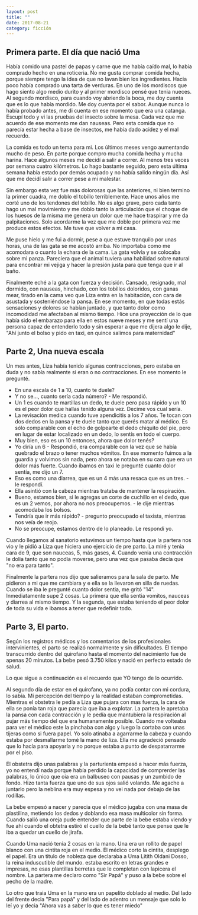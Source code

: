 ```yaml
---
layout: post
title: ""
date: 2017-08-21
category: ficción
---
```

## Primera parte. El día que nació Uma

Había comido una pastel de papas y carne que me había caído mal, lo había
comprado hecho en una roticeria. No me gusta comprar comida hecha, porque
siempre tengo la idea de que no lavan bien los ingredientes. Hacia poco había
comprado una tarta de verduras. En uno de los mordiscos que hago siento algo
medio durito y al primer mordisco pensé que tenia nueces. Al segundo mordisco,
para cuando voy abriendo la boca, me doy cuenta que es lo que había mordido.
Me doy cuenta por el sabor. Aunque nunca lo había probado antes, me di cuenta
en ese momento que era una catanga. Escupí todo y vi las pruebas del insecto
sobre la mesa. Cada vez que me acuerdo de ese momento me dan nauseas. Pero esta
comida que no parecía estar hecha a base de insectos, me había dado acidez y
el mal recuerdo.

La comida es todo un tema para mi. Los últimos meses vengo aumentando mucho de
peso. En parte porque compro mucha comida hecha y mucha harina. Hace algunos
meses me decidí a salir a correr. Al menos tres veces por semana cuatro
kilómetros. Lo hago bastante seguido, pero esta última semana había estado por
demás ocupado y no había salido ningún día. Así que me decidí salir a correr
pese a mi malestar.

Sin embargo esta vez fue más dolorosas que las anteriores, ni bien termino la
primer cuadra, me doblo el tobillo terriblemente. Hace unos años me corté uno
de los tendones del tobillo. No es algo grave, pero cada tanto hago un mal
movimiento y me doblo tanto la articulación que el choque de los huesos de la
misma me genera un dolor que me hace traspirar y me da palpitaciones. Solo
acordarme la vez que me doble por primera vez me produce estos efectos. Me tuve
que volver a mi casa.

Me puse hielo y me fui a dormir, pese a que estuve tranquilo por unas horas,
una de las gata se me acostó arriba. No importaba como me acomodara o cuanto la
echara de la cama. La gata volvía y se colocaba sobre mi panza. Pareciera que
el animal tuviera una habilidad sobre natural para encontrar mi vejiga y hacer
la presión justa para que tenga que ir al baño.

Finalmente eché a la gata con fuerza y decisión.  Cansado, resignado, mal
dormido, con nauseas, hinchado, con los tobillos doloridos, con ganas mear,
tirado en la cama veo que Liza entra en la habitación, con cara de asustada y
sosteniéndose la pansa. En ese momento, en que todas estás sensaciones y
dolores se habían juntado, y que tanto dolor como incomodidad me afectaban al
mismo tiempo. Hice una proyección de lo que había sido el embarazo para ella en
estos nueve meses y me sentí una persona capaz de entenderlo todo y sin esperar
a que me dijera algo le dije, "Ahí junto el bolso y pido en taxi, en quince
salimos para maternidad"

## Parte 2, Una nueva escala

Un mes antes, Liza había tenido algunas contracciones, pero estaba en duda y no
sabía realmente si eran o no contracciones. En ese momento le pregunté.
- En una escala de 1 a 10, cuanto te duele?
- Y no se..., cuanto sería cada número? - Me respondió.
- Un 1 es cuando te martillas un dedo, te duele pero pasa rápido y un 10 es el
  peor dolor que hallas tenido alguna vez. Decime vos cual sería.
- La revisación medica cuando tuve apendicitis a los 7 años. Te tocan con dos
  dedos en la pansa y te duele tanto que querés matar al médico. Es sólo
  comparable con el echo de golpearte el dedo chiquito del pie, pero en lugar
  de estar localizado en un dedo, lo sentís en todo el cuerpo.
- Muy bien, eso es un 10 entonces, ahora que dolor tenés?
- Yo diría un 6 - Respondió, era comparable con la vez que se había quebrado el
  brazo o tener muchos vómitos.
En ese momento fuimos a la guardia y volvimos sin nada, pero ahora se notaba en
su cara que era un dolor más fuerte. Cuando íbamos en taxi le pregunté cuanto
dolor sentía, me dijo un 7.
- Eso es como una diarrea, que es un 4 más una resaca que es un tres. - le
  respondí.
- Ella asintió con la cabeza mientras trataba de mantener la respiración.
- Bueno, estamos bien, si le agregas un corte de cuchillo en el dedo, que es un
  2 vemos, por ahora no nos preocupemos. - le dije mientras acomodaba los
  bolsos.
- Tendría que ir más rápido? - pregunto preocupado el taxista, mientras nos
  veía de reojo.
- No se preocupe, estamos dentro de lo planeado. Le respondí yo.

Cuando llegamos al sanatorio estuvimos un tiempo hasta que la partera nos vio y
le pidió a Liza que hiciera uno ejercicio de pre parto. La miré y tenia cara de
9, que son nauceas, 5, más gases, 4. Cuando venia una contracción le dolia
tanto que no podía moverse, pero una vez que pasaba decía que "no era para
tanto".

Finalmente la partera nos dijo que salieramos para la sala de parto. Me
pidieron a mi que me cambiara y e ella se la llevaron en silla de ruedas.
Cuando se iba le pregunté cuanto dolor sentia, me gritó "14".  Inmediatamente
supe 2 cosas. La primera que ella sentia vomitos, nauceas y diarrea al mismo
tiempo. Y la segunda, que estaba teniendo el peor dolor de toda su vida e
ibamos a tener que redefinir todo.

## Parte 3, El parto.

Según los registros médicos y los comentarios de los profesionales
intervinientes, el parto se realizó normalmente y sin dificultades. El tiempo
transcurrido dentro del quirofano hasta el momento del nacimiento fue de apenas
20 minutos. La bebe pesó 3.750 kilos y nació en perfecto estado de salud.

Lo que sigue a continuación es el recuerdo que YO tengo de lo ocurrido.

Al segundo día de estar en el quirofano, ya no podía contar con mi cordura, lo
sabía. Mi percepción del tiempo y la realidad estaban comprometidas. Mientras
el obstetra le pedía a Liza que pujara con mas fuerza, la cara de ella se ponía
tan roja que parecia que iba a explotar. La partera le apretaba la pansa con
cada contracción y le pedía que mantubiera la respiración al pujar más tiempo
del que era humanamente posible. Cuando me volteaba para ver el médico este la
pinchaba con algo y luego la cortaba con unas tijeras como si fuera papel.  Yo
solo atinaba a agarrarme la cabeza y cuando estaba por desmallarme tomé la mano
de liza. Ella me agradeció pensado que lo hacía para apoyarla y no porque
estaba a punto de despatarrarme por el piso.

El obstetra dijo unas palabras y la parturienta empesó a hacer más fuerza, yo
no entendí nada porque había perdido la capacidad de comprerder las palabras,
lo único que oia era un balbuseo con pausas y un zumbido de fondo. Hizo tanta
fuerza que uno de sus ojos salió volando. Me agache a juntarlo pero la neblina
era muy espesa y no vei nada por debajo de las rodillas.

La bebe empesó a nacer y parecia que el médico jugaba con una masa de
plastilina, metiendo los dedos y doblando esa masa multicolor sin forma. Cuando
salió una oreja pude entender que parte de la bebe estaba viendo y fue ahí
cuando el obtetra estiró el cuello de la bebé tanto que pense que le iba a
quedar un cuello de jirafa.

Cuando Uma nació tenia 2 cosas en la mano. Una era un rollito de papel blanco
con una cintita roja en el medio. El médico corto la cintita, desplego el
papel. Era un titulo de nobleza que declaraba a Uma Litith Oldani Dosso, la
reina induscutible del mundo. estaba escrito en letras grandes e impresas, no
esas plantillas berretas que le completan con lapicera el nombre. La partera me
declaro como "Sir Papá" y puso a la bebe sobre el pecho de la madre.

Lo otro que traia Uma en la mano era un papelito doblado al medio. Del lado del
frente decia "Para papá" y del lado de adentro un mensaje que solo lo leí yo y
decia "Ahora vas a saber lo que es tener miedo"
